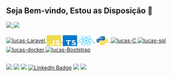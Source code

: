 ## Seja Bem-vindo, Estou as Disposição 👋

  <a href=https://github.com/LucasdeSDuarte>
  <img height="180em" src="https://github-readme-stats.vercel.app/api?username=LucasdeSDuarte&show_icons=true&theme=dark&include_all_commits=true&count_private=true"/>
  <img height="180em" src="https://github-readme-stats.vercel.app/api/top-langs/?username=LucasdeSDuarte&layout=compact&langs_count=7&theme=dark"/>
</div>
<div style="display: inline_block"><br>
  <img align="center" alt="lucas-Laravel" height="30" width="40" img src="https://cdn.jsdelivr.net/gh/devicons/devicon@latest/icons/laravel/laravel-original.svg"/>
  <img align="center" alt="lucas-Js" height="30" width="40" src="https://raw.githubusercontent.com/devicons/devicon/master/icons/javascript/javascript-plain.svg">
  <img align="center" alt="lucas-Ts" height="30" width="40" src="https://raw.githubusercontent.com/devicons/devicon/master/icons/typescript/typescript-plain.svg">
  <img align="center" alt="lucas-React" height="30" width="40" src="https://raw.githubusercontent.com/devicons/devicon/master/icons/react/react-original.svg">
  <img align="center" alt="lucas-Python" height="30" width="40" src="https://raw.githubusercontent.com/devicons/devicon/master/icons/python/python-original.svg">
  <img align="center" alt="lucas-C" height="30" width="40" img src="https://cdn.jsdelivr.net/gh/devicons/devicon/icons/c/c-original.svg" />
  <img align="center" alt="lucas-sql" height="30" width="40" img src="https://cdn.jsdelivr.net/gh/devicons/devicon@latest/icons/mysql/mysql-original.svg"/>
  <img align="center" alt="lucas-docker" height="30" width="40" <img src="https://cdn.jsdelivr.net/gh/devicons/devicon@latest/icons/docker/docker-original.svg" />
  <img align="center" alt="lucas-Bootstrap" height="30" width="40" <img src="https://cdn.jsdelivr.net/gh/devicons/devicon@latest/icons/bootstrap/bootstrap-original.svg" />
          
          
</div>

  ##
 
<div> 
  <a href="https://www.instagram.com/lucazdsd/" target="_blank"><img src="https://img.shields.io/badge/-Instagram-%23E4405F?style=for-the-badge&logo=instagram&logoColor=white" target="_blank"></a>
  <a href="https://twitter.com/JazzDsD" target="_blank"><img src="https://img.shields.io/badge/Twitter-1DA1F2?style=for-the-badge&logo=twitter&logoColor=white" target="_blank"></a> 
  <a href = "lukazduarte@gmail.com"><img src="https://img.shields.io/badge/-Gmail-%23333?style=for-the-badge&logo=gmail&logoColor=white" target="_blank"></a>
  <a href="https://www.linkedin.com/in/lucas-de-souza-duarte-4872b988/" target="_blank">
    <img src="https://img.shields.io/badge/-LinkedIn-%230077B5?style=for-the-badge&logo=linkedin&logoColor=white" alt="LinkedIn Badge"></a>
 <a href="https://www.facebook.com/lukaz.duarte" target="_blank"><img src="https://img.shields.io/badge/Facebook-1877F2?style=for-the-badge&logo=facebook&logoColor=white" target="_blank"></a> 
  <a href="@" target="_blank"><img src="https://img.shields.io/badge/Telegram-2CA5E0?style=for-the-badge&logo=telegram&logoColor=white" target="_blank"></a> 
 
</div>
